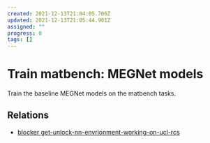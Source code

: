 ```yaml
---
created: 2021-12-13T21:04:05.706Z
updated: 2021-12-13T21:05:44.901Z
assigned: ""
progress: 0
tags: []
---
```


# Train matbench: MEGNet models

Train the baseline MEGNet models on the matbench tasks.

## Relations

- [blocker get-unlock-nn-envrionment-working-on-ucl-rcs](get-unlock-nn-envrionment-working-on-ucl-rcs.md)
